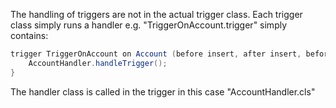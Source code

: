 The handling of triggers are not in the actual trigger class. Each trigger class simply runs a handler e.g. "TriggerOnAccount.trigger" simply contains:
``` java
trigger TriggerOnAccount on Account (before insert, after insert, before update, after update) {
    AccountHandler.handleTrigger();
}
```
The handler class is called in the trigger in this case "AccountHandler.cls"